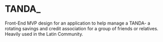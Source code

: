 # TANDA_
Front-End MVP design for an application to help manage a TANDA-  a rotating savings and credit association for a group of friends or relatives. Heavily used in the Latin Community.
